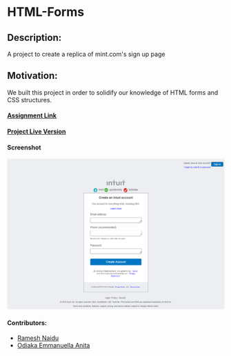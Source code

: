 # HTML-Forms
## Description:
A project to create a replica of mint.com's sign up page
## Motivation:
 We built this project in order to solidify our knowledge of HTML forms and CSS structures.

#### [Assignment Link](https://www.theodinproject.com/courses/html5-and-css3/lessons/html-forms)

#### [Project Live Version](https://Audrey-Ella-xo.github.io/HTML-Forms)

#### Screenshot
![Screenshot](images/signup-form.png)

#### Contributors:
 * [Ramesh Naidu](https://github.com/rna)
 * [Odiaka Emmanuella Anita](https://github.com/Audrey-Ella-xo)
